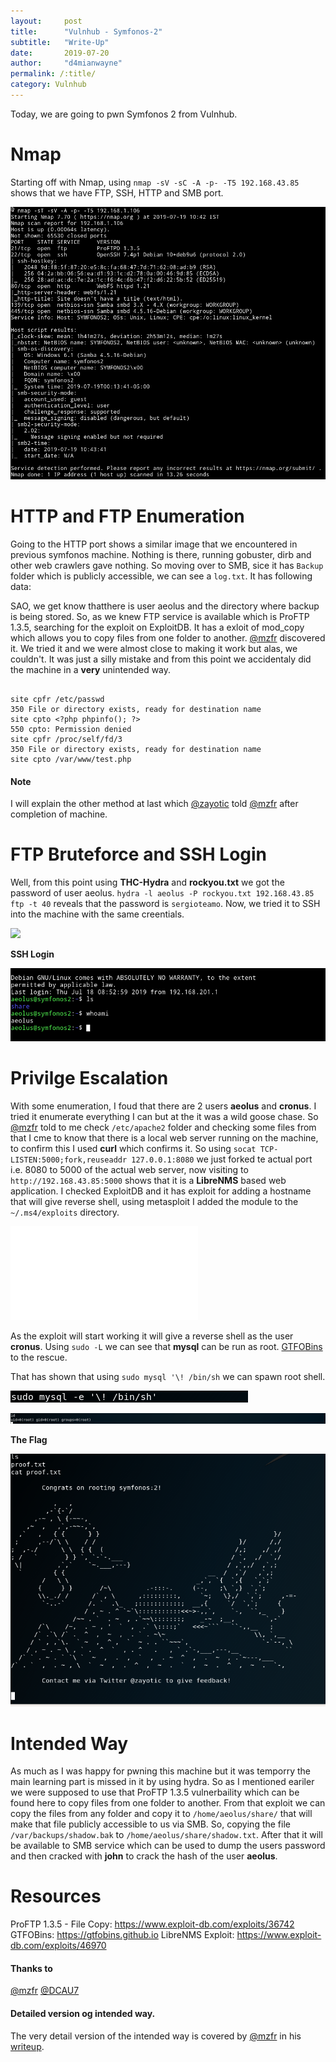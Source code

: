 ```yaml
---
layout:     post
title:      "Vulnhub - Symfonos-2"
subtitle:   "Write-Up"
date:       2019-07-20
author:     "d4mianwayne"
permalink: /:title/
category: Vulnhub
---
```


Today, we are going to pwn Symfonos 2 from Vulnhub.

# Nmap

Starting off with Nmap, using `nmap -sV -sC -A -p- -T5 192.168.43.85` shows that we have FTP, SSH, HTTP and SMB port. 

![](/img/symfonos2/nmap.png)

# HTTP and FTP Enumeration

Going to the HTTP port shows a similar image that we encountered in previous symfonos machine. Nothing is there, running gobuster, dirb and other web crawlers gave nothing. So moving over to SMB, sice it has `Backup` folder which is publicly accessible, we can see a `log.txt`. It has following data:


SAO, we get know thatthere is user aeolus and the directory where backup is being stored.
So, as we knew FTP service is available which is ProFTP 1.3.5, searching for the exploit on ExploitDB. It has a exloit of mod_copy which allows you to copy files from one folder to another. [@mzfr](https://twitter.com/0xmzfr) discovered it.
We tried it and we were almost close to making it work but alas, we couldn't. It was just a silly mistake and from this point we accidentaly did the machine in a **very** unintended way. 

```

site cpfr /etc/passwd
350 File or directory exists, ready for destination name
site cpto <?php phpinfo(); ?>
550 cpto: Permission denied
site cpfr /proc/self/fd/3
350 File or directory exists, ready for destination name
site cpto /var/www/test.php

```


#### Note

I will explain the other method at last which [@zayotic](https://twitter.com/zayotic) told  [@mzfr](https://twitter.com/0xmzfr) after completion of machine.

# FTP Bruteforce and SSH Login

Well, from this point using **THC-Hydra** and **rockyou.txt** we got the password of user aeolus. `hydra -l aeolus -P rockyou.txt 192.168.43.85 ftp -t 40` reveals that the password is `sergioteamo`. Now, we tried it to SSH into the machine with the same creentials.

![](/img/synfonos2/hydra.png)

**SSH Login**

![](/img/symfonos2/ssh.png)

# Privilge Escalation

With some enumeration, I foud that there are 2 users **aeolus** and **cronus**. I tried it enumerate everything I can but at the it was a wild goose chase. So [@mzfr](https://twitter.com/0xmzfr) told to me check `/etc/apache2` folder and checking some files from that I cme to know that there is a local web server running on the machine, to confirm this I used **curl** which confirms it. So using `socat TCP-LISTEN:5000;fork,reuseaddr 127.0.0.1:8080` we just forked te actual port i.e. 8080 to 5000 of the actual web server, now visiting to `http://192.168.43.85:5000` shows that it is a **LibreNMS** based web application. I checked ExploitDB and it has exploit for adding a hostname that will give reverse shell, using metasploit I added the module to the `~/.ms4/exploits` directory.

![](/img/symfonos2/website.img)

As the exploit will start working it will give a reverse shell as the user **cronus**. Using `sudo -L` we can see that **mysql** can be run as root. [GTFOBins](https://gtfobins.github.io) to the rescue.

That has shown that using `sudo mysql '\! /bin/sh` we can spawn root shell.

![](/img/symfonos2/sql.png)

![](/img/symfonos2/root.png)

**The Flag**

![](/img/symfonos2/flag.png)

# Intended Way

As much as I was happy for pwning this machine but it was temporry the main learning part is missed in it by using hydra.
So as I mentioned eariler we were supposed to use that ProFTP 1.3.5 vulnerbaility which can be found here to copy files from one folder to another. From that exploit we can copy the files from any folder and copy it to `/home/aeolus/share/` that will make that file publicly accessible to us via SMB. So, copying the file `/var/backups/shadow.bak` to `/home/aeolus/share/shadow.txt`. After that it will be available to SMB service which can be used to dump the users password and then cracked with **john** to crack the hash of the user **aeolus**.

# Resources

ProFTP 1.3.5 - File Copy: https://www.exploit-db.com/exploits/36742
GTFOBins: https://gtfobins.github.io
LibreNMS Exploit: https://www.exploit-db.com/exploits/46970

#### Thanks to

[@mzfr](https://twitter.com/0xmzfr) 
[@DCAU7](https://twitter.com/DCAU7) 

#### Detailed version og intended way.

The very detail version of the intended way is covered by [@mzfr](https://twitter.com/0xmzfr) in his [writeup](https://mzfr.github.io/symfonos2).
